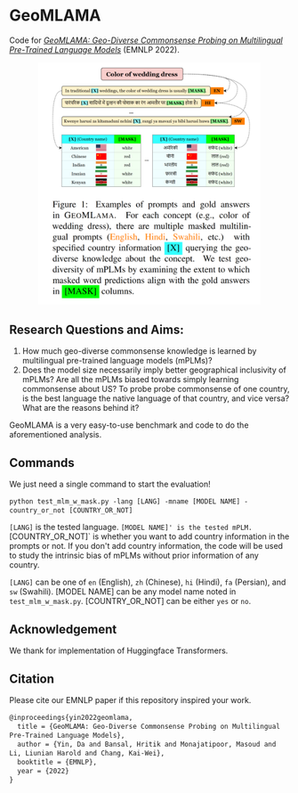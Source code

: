 # GeoMLAMA

Code for [*GeoMLAMA: Geo-Diverse Commonsense Probing on Multilingual Pre-Trained Language Models*](https://arxiv.org/abs/2205.12247) (EMNLP 2022).

<p align="center">
    <img src="intro.png" width="400"/>
</p>

## Research Questions and Aims:
1. How much geo-diverse commonsense knowledge is learned by multilingual pre-trained language models (mPLMs)?
2. Does the model size necessarily imply better geographical inclusivity of mPLMs? Are all the mPLMs biased towards simply learning commonsense about US? To probe probe commonsense of one country, is the best language the native language of that country, and vice versa? What are the reasons behind it?

GeoMLAMA is a very easy-to-use benchmark and code to do the aforementioned analysis.

## Commands
We just need a single command to start the evaluation!
```
python test_mlm_w_mask.py -lang [LANG] -mname [MODEL NAME] -country_or_not [COUNTRY_OR_NOT]
```
`[LANG]` is the tested language. `[MODEL NAME]' is the tested mPLM. `[COUNTRY_OR_NOT]` is whether you want to add country information in the prompts or not. If you don't add country information, the code will be used to study the intrinsic bias of mPLMs without prior information of any country.

`[LANG]` can be one of `en` (English), `zh` (Chinese), `hi` (Hindi), `fa` (Persian), and `sw` (Swahili). [MODEL NAME] can be any model name noted in `test_mlm_w_mask.py`. [COUNTRY_OR_NOT] can be either `yes` or `no`.

## Acknowledgement
We thank for implementation of Huggingface Transformers.

## Citation
Please cite our EMNLP paper if this repository inspired your work.
```
@inproceedings{yin2022geomlama,
  title = {GeoMLAMA: Geo-Diverse Commonsense Probing on Multilingual Pre-Trained Language Models},
  author = {Yin, Da and Bansal, Hritik and Monajatipoor, Masoud and Li, Liunian Harold and Chang, Kai-Wei},
  booktitle = {EMNLP},
  year = {2022}
}
```
